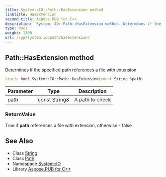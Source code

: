 ```yaml
---
title: System::IO::Path::HasExtension method
linktitle: HasExtension
second_title: Aspose.PUB for C++
description: 'System::IO::Path::HasExtension method. Determines if the specified path references a file with extension in C++.'
type: docs
weight: 1500
url: /cpp/system.io/path/hasextension/
---
```

## Path::HasExtension method


Determines if the specified path references a file with extension.

```cpp
static bool System::IO::Path::HasExtension(const String &path)
```


| Parameter | Type | Description |
| --- | --- | --- |
| path | const String\& | A path to check |

### ReturnValue

True if **path** references a file with extension, otherwise - false

## See Also

* Class [String](../../../system/string/)
* Class [Path](../)
* Namespace [System::IO](../../)
* Library [Aspose.PUB for C++](../../../)
